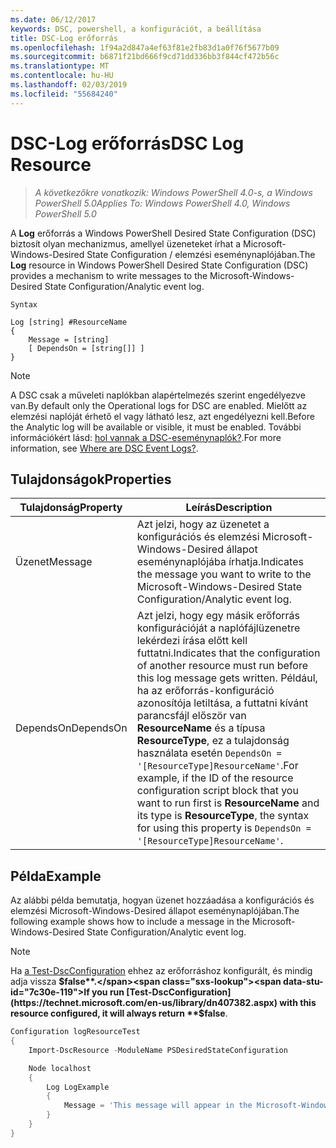 ```yaml
---
ms.date: 06/12/2017
keywords: DSC, powershell, a konfigurációt, a beállítása
title: DSC-Log erőforrás
ms.openlocfilehash: 1f94a2d847a4ef63f81e2fb83d1a0f76f5677b09
ms.sourcegitcommit: b6871f21bd666f9cd71dd336bb3f844cf472b56c
ms.translationtype: MT
ms.contentlocale: hu-HU
ms.lasthandoff: 02/03/2019
ms.locfileid: "55684240"
---
```

# <a name="dsc-log-resource"></a><span data-ttu-id="7c30e-103">DSC-Log erőforrás</span><span class="sxs-lookup"><span data-stu-id="7c30e-103">DSC Log Resource</span></span>

> <span data-ttu-id="7c30e-104">_A következőkre vonatkozik: Windows PowerShell 4.0-s, a Windows PowerShell 5.0_</span><span class="sxs-lookup"><span data-stu-id="7c30e-104">_Applies To: Windows PowerShell 4.0, Windows PowerShell 5.0_</span></span>

<span data-ttu-id="7c30e-105">A __Log__ erőforrás a Windows PowerShell Desired State Configuration (DSC) biztosít olyan mechanizmus, amellyel üzeneteket írhat a Microsoft-Windows-Desired State Configuration / elemzési eseménynaplójában.</span><span class="sxs-lookup"><span data-stu-id="7c30e-105">The __Log__ resource in Windows PowerShell Desired State Configuration (DSC) provides a mechanism to write messages to the Microsoft-Windows-Desired State Configuration/Analytic event log.</span></span>

```
Syntax

Log [string] #ResourceName
{
    Message = [string]
    [ DependsOn = [string[]] ]
}
```

> [!NOTE]
> <span data-ttu-id="7c30e-106">A DSC csak a műveleti naplókban alapértelmezés szerint engedélyezve van.</span><span class="sxs-lookup"><span data-stu-id="7c30e-106">By default only the Operational logs for DSC are enabled.</span></span> <span data-ttu-id="7c30e-107">Mielőtt az elemzési naplóját érhető el vagy látható lesz, azt engedélyezni kell.</span><span class="sxs-lookup"><span data-stu-id="7c30e-107">Before the Analytic log will be available or visible, it must be enabled.</span></span> <span data-ttu-id="7c30e-108">További információkért lásd: [hol vannak a DSC-eseménynaplók?](../../../troubleshooting/troubleshooting.md#where-are-dsc-event-logs).</span><span class="sxs-lookup"><span data-stu-id="7c30e-108">For more information, see [Where are DSC Event Logs?](../../../troubleshooting/troubleshooting.md#where-are-dsc-event-logs).</span></span>

## <a name="properties"></a><span data-ttu-id="7c30e-109">Tulajdonságok</span><span class="sxs-lookup"><span data-stu-id="7c30e-109">Properties</span></span>

| <span data-ttu-id="7c30e-110">Tulajdonság</span><span class="sxs-lookup"><span data-stu-id="7c30e-110">Property</span></span> | <span data-ttu-id="7c30e-111">Leírás</span><span class="sxs-lookup"><span data-stu-id="7c30e-111">Description</span></span> |
| --- | --- |
| <span data-ttu-id="7c30e-112">Üzenet</span><span class="sxs-lookup"><span data-stu-id="7c30e-112">Message</span></span>| <span data-ttu-id="7c30e-113">Azt jelzi, hogy az üzenetet a konfigurációs és elemzési Microsoft-Windows-Desired állapot eseménynaplójába írhatja.</span><span class="sxs-lookup"><span data-stu-id="7c30e-113">Indicates the message you want to write to the Microsoft-Windows-Desired State Configuration/Analytic event log.</span></span>|
| <span data-ttu-id="7c30e-114">DependsOn</span><span class="sxs-lookup"><span data-stu-id="7c30e-114">DependsOn</span></span> | <span data-ttu-id="7c30e-115">Azt jelzi, hogy egy másik erőforrás konfigurációját a naplófájlüzenetre lekérdezi írása előtt kell futtatni.</span><span class="sxs-lookup"><span data-stu-id="7c30e-115">Indicates that the configuration of another resource must run before this log message gets written.</span></span> <span data-ttu-id="7c30e-116">Például, ha az erőforrás-konfiguráció azonosítója letiltása, a futtatni kívánt parancsfájl először van **ResourceName** és a típusa **ResourceType**, ez a tulajdonság használata esetén `DependsOn = '[ResourceType]ResourceName'`.</span><span class="sxs-lookup"><span data-stu-id="7c30e-116">For example, if the ID of the resource configuration script block that you want to run first is **ResourceName** and its type is **ResourceType**, the syntax for using this property is `DependsOn = '[ResourceType]ResourceName'`.</span></span>|

## <a name="example"></a><span data-ttu-id="7c30e-117">Példa</span><span class="sxs-lookup"><span data-stu-id="7c30e-117">Example</span></span>

<span data-ttu-id="7c30e-118">Az alábbi példa bemutatja, hogyan üzenet hozzáadása a konfigurációs és elemzési Microsoft-Windows-Desired állapot eseménynaplójában.</span><span class="sxs-lookup"><span data-stu-id="7c30e-118">The following example shows how to include a message in the Microsoft-Windows-Desired State Configuration/Analytic event log.</span></span>

> [!NOTE]
> <span data-ttu-id="7c30e-119">Ha [a Test-DscConfiguration](https://technet.microsoft.com/en-us/library/dn407382.aspx) ehhez az erőforráshoz konfigurált, és mindig adja vissza **$false**.</span><span class="sxs-lookup"><span data-stu-id="7c30e-119">If you run [Test-DscConfiguration](https://technet.microsoft.com/en-us/library/dn407382.aspx) with this resource configured, it will always return **$false**.</span></span>

```powershell
Configuration logResourceTest
{
    Import-DscResource -ModuleName PSDesiredStateConfiguration

    Node localhost
    {
        Log LogExample
        {
            Message = 'This message will appear in the Microsoft-Windows-Desired State Configuration/Analytic event log.'
        }
    }
}
```
